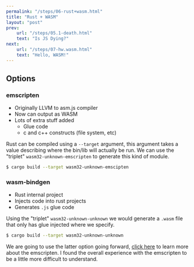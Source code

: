 ```yaml
---
permalink: "/steps/06-rust+wasm.html"
title: "Rust + WASM"
layout: "post"
prev: 
    url: "/steps/05.1-death.html"
    text: "Is JS Dying?"
next: 
    url: "/steps/07-hw.wasm.html"
    text: "Hello, WASM!"
---
```


## Options
### emscripten
- Originally LLVM to asm.js compiler
- Now can output as WASM
- Lots of extra stuff added
    - Glue code
    - c and c++ constructs (file system, etc)
<div class="explain">
Rust can be compiled using a <code>--target</code> argument, this argument takes a value describing where the bin/lib will actually be run. We can use the "triplet" <code>wasm32-unknown-emscripten</code> to generate this kind of module.
</div>

```bash
$ cargo build --target wasm32-unknown-emscipten
```

### wasm-bindgen
- Rust internal project
- Injects code into rust projects
- Generates `.js` glue code
<div class="explain">
Using the "triplet" <code>wasm32-unknown-unknown</code> we would generate a <code>.wasm</code> file that only has glue injected where we specify.
</div>

```bash
$ cargo build --target wasm32-unknown-unknown
```

<div class="explain">
We are going to use the latter option going forward, <a href="http://kripken.github.io/emscripten-site/docs/compiling/WebAssembly.html?highlight=wasm">click here</a> to learn more about the emscripten. I found the overall experience with the emscripten to be a little more difficult to understand.
</div>